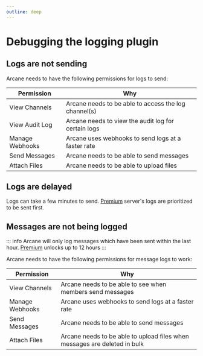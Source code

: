 ```yaml
---
outline: deep
---
```


# Debugging the logging plugin

## Logs are not sending

Arcane needs to have the following permissions for logs to send:

| **Permission** | **Why** |
| - | - |
| View Channels | Arcane needs to be able to access the log channel(s) |
| View Audit Log | Arcane needs to view the audit log for certain logs |
| Manage Webhooks | Arcane uses webhooks to send logs at a faster rate |
| Send Messages | Arcane needs to be able to send messages |
| Attach Files | Arcane needs to be able to upload files |

## Logs are delayed

Logs can take a few minutes to send. [Premium](../../premium.md) server's logs are prioritized to be sent first.

## Messages are not being logged

::: info
Arcane will only log messages which have been sent within the last hour. [Premium](../../premium.md) unlocks up to 12 hours
:::

Arcane needs to have the following permissions for message logs to work:

| **Permission** | **Why** |
| - | - |
| View Channels | Arcane needs to be able to see when members send messages |
| Manage Webhooks | Arcane uses webhooks to send logs at a faster rate |
| Send Messages | Arcane needs to be able to send messages |
| Attach Files | Arcane needs to be able to upload files when messages are deleted in bulk |
